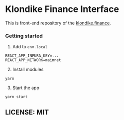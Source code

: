 # Klondike Finance Interface

This is front-end repository of the [klondike.finance](https://klondike.finance/).

### Getting started

1. Add to `env.local`

```
REACT_APP_INFURA_KEY=...
REACT_APP_NETWORK=mainnet
```

2. Install modules

```
yarn
```

3. Start the app

```
yarn start
```

## LICENSE: MIT
